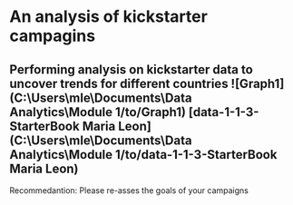 # An analysis of kickstarter campagins
Performing analysis on kickstarter data to uncover trends for different countries
![Graph1](C:\Users\mle\Documents\Data Analytics\Module 1/to/Graph1)
[data-1-1-3-StarterBook Maria Leon](C:\Users\mle\Documents\Data Analytics\Module 1/to/data-1-1-3-StarterBook Maria Leon)
---
Recommedantion: Please re-asses the goals of your campaigns
